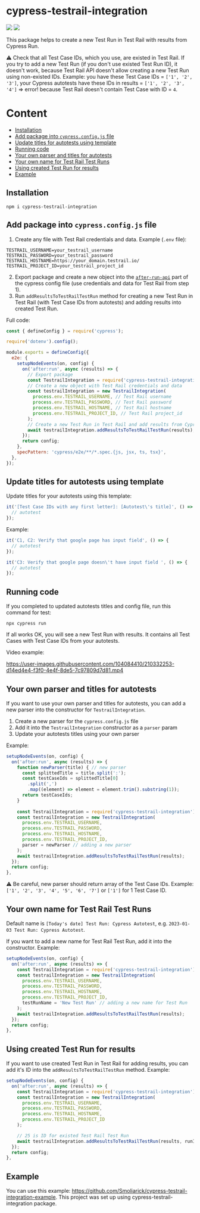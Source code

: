 <h1>cypress-testrail-integration</h1>

<a href="https://www.npmjs.com/package/cypress-testrail-integration"><img src="https://static.npmjs.com/b0f1a8318363185cc2ea6a40ac23eeb2.png"></a> <a href="https://github.com/Smoliarick/cypress-testrail-integration"><img src="https://github.githubassets.com/favicons/favicon.png" style="background: white"></a>

This package helps to create a new Test Run in Test Rail with results from Cypress Run.

⚠️ Check that all Test Case IDs, which you use, are existed in Test Rail. If you try to add a new Test Run (if you don't use existed Test Run ID), it doesn't work, because Test Rail API doesn't allow creating a new Test Run using non-existed IDs. Example: you have these Test Case IDs = `['1', '2', '3']`, your Cypress autotests have these IDs in results = `['1', '2', '3', '4']` => error! because Test Rail doesn't contain Test Case with ID = `4`.

<h1>Content</h1>

- [Installation](#installation)
- [Add package into `cypress.config.js` file](#add-package-into-cypressconfigjs-file)
- [Update titles for autotests using template](#update-titles-for-autotests-using-template)
- [Running code](#running-code)
- [Your own parser and titles for autotests](#your-own-parser-and-titles-for-autotests)
- [Your own name for Test Rail Test Runs](#your-own-name-for-test-rail-test-runs)
- [Using created Test Run for results](#using-created-test-run-for-results)
- [Example](#example)


## Installation

```
npm i cypress-testrail-integration
```

## Add package into `cypress.config.js` file

1. Create any file with Test Rail credentials and data. Example (`.env` file):

```
TESTRAIL_USERNAME=your_testrail_username
TESTRAIL_PASSWORD=your_testrail_password
TESTRAIL_HOSTNAME=https://your_domain.testrail.io/
TESTRAIL_PROJECT_ID=your_testrail_project_id
```

2. Export package and create a new object into the [`after-run-api`](https://docs.cypress.io/api/plugins/after-run-api) part of the cypress config file (use credentials and data for Test Rail from step 1).
3. Run `addResultsToTestRailTestRun` method for creating a new Test Run in Test Rail (with Test Case IDs from autotests) and adding results into created Test Run.

Full code:

```js
const { defineConfig } = require('cypress');

require('dotenv').config();

module.exports = defineConfig({
  e2e: {
    setupNodeEvents(on, config) {
      on('after:run', async (results) => {
        // Export package
        const TestrailIntegration = require('cypress-testrail-integration');
        // Create a new object with Test Rail credentials and data
        const testrailIntegration = new TestrailIntegration(
          process.env.TESTRAIL_USERNAME, // Test Rail username
          process.env.TESTRAIL_PASSWORD, // Test Rail password
          process.env.TESTRAIL_HOSTNAME, // Test Rail hostname
          process.env.TESTRAIL_PROJECT_ID, // Test Rail project_id
        );
        // Create a new Test Run in Test Rail and add results from Cypress Run
        await testrailIntegration.addResultsToTestRailTestRun(results);
      });
      return config;
    },
    specPattern: 'cypress/e2e/**/*.spec.{js, jsx, ts, tsx}',
  },
});
```

## Update titles for autotests using template

Update titles for your autotests using this template:

```js
it('[Test Case IDs with any first letter]: [Autotest\'s title]', () => {
  // autotest
});
```

Example:

```js
it('C1, C2: Verify that google page has input field', () => {
  // autotest
});
```

```js
it('C3: Verify that google page doesn\'t have input field ', () => {
  // autotest
});
```

## Running code

If you completed to updated autotests titles and config file, run this command for test:

```
npx cypress run
```

If all works OK, you will see a new Test Run with results. It contains all Test Cases with Test Case IDs from your autotests.

Video example:

https://user-images.githubusercontent.com/104084410/210332253-d14ed4e4-f3f0-4e4f-8de5-7c97809d7d81.mp4

## Your own parser and titles for autotests

If you want to use your own parser and titles for autotests, you can add a new parser into the constructor for `TestrailIntegration`.

1. Create a new parser for the `cypress.config.js` file
2. Add it into the `TestrailIntegration` constructor as a `parser` param
3. Update your autotests titles using your own parser

Example:

```js
setupNodeEvents(on, config) {
  on('after:run', async (results) => {
    function newParser(title) { // new parser
      const splittedTitle = title.split(':');
      const testCaseIds = splittedTitle[0]
        .split(',')
        .map((element) => element = element.trim().substring(1));
      return testCaseIds;
    }
        
    const TestrailIntegration = require('cypress-testrail-integration');
    const testrailIntegration = new TestrailIntegration(
      process.env.TESTRAIL_USERNAME,
      process.env.TESTRAIL_PASSWORD,
      process.env.TESTRAIL_HOSTNAME,
      process.env.TESTRAIL_PROJECT_ID,
      parser = newParser // adding a new parser
    );
    await testrailIntegration.addResultsToTestRailTestRun(results);
  });
  return config;
},
```

⚠️ Be careful, new parser should return array of the Test Case IDs. Example: `['1', '2', '3', '4', '5', '6', '7']` or `['1']` for 1 Test Case ID.

## Your own name for Test Rail Test Runs

Default name is `[Today's date] Test Run: Cypress Autotest`, e.g. `2023-01-03 Test Run: Cypress Autotest`.

If you want to add a new name for Test Rail Test Run, add it into the constructor. Example:

```js
setupNodeEvents(on, config) {
  on('after:run', async (results) => {   
    const TestrailIntegration = require('cypress-testrail-integration');
    const testrailIntegration = new TestrailIntegration(
      process.env.TESTRAIL_USERNAME,
      process.env.TESTRAIL_PASSWORD,
      process.env.TESTRAIL_HOSTNAME,
      process.env.TESTRAIL_PROJECT_ID,
      testRunName = 'New Test Run' // adding a new name for Test Run
    );
    await testrailIntegration.addResultsToTestRailTestRun(results);
  });
  return config;
},
```

## Using created Test Run for results

If you want to use created Test Run in Test Rail for adding results, you can add it's ID into the `addResultsToTestRailTestRun` method. Example:

```js
setupNodeEvents(on, config) {
  on('after:run', async (results) => {   
    const TestrailIntegration = require('cypress-testrail-integration');
    const testrailIntegration = new TestrailIntegration(
      process.env.TESTRAIL_USERNAME,
      process.env.TESTRAIL_PASSWORD,
      process.env.TESTRAIL_HOSTNAME,
      process.env.TESTRAIL_PROJECT_ID
    );

    // 25 is ID for existed Test Rail Test Run
    await testrailIntegration.addResultsToTestRailTestRun(results, runId = 25);
  });
  return config;
},
```

## Example

You can use this example: https://github.com/Smoliarick/cypress-testrail-integration-example. This project was set up using cypress-testrail-integration package.
